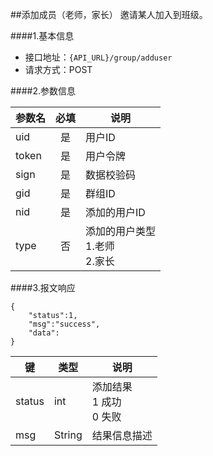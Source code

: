 ##添加成员（老师，家长）
邀请某人加入到班级。

####1.基本信息
- 接口地址：`{API_URL}/group/adduser` 
- 请求方式：POST


####2.参数信息  

| 参数名    | 必填      | 说明      |
| -------   |:-------:  |-----------|
| uid       | 是        | 用户ID    |
| token     | 是        | 用户令牌  |
| sign      | 是        | 数据校验码|
| gid       | 是        | 群组ID    |
| nid       | 是        | 添加的用户ID  |
| type      | 否        | 添加的用户类型<br>1.老师<br>2.家长  |

####3.报文响应

```
{
	"status":1,
	"msg":"success",
	"data":
}
```

|键      |类型  |说明  |
|--------|------|------|
|status  |int   |添加结果<br>1 成功<br>0 失败|
|msg     |String|结果信息描述|
